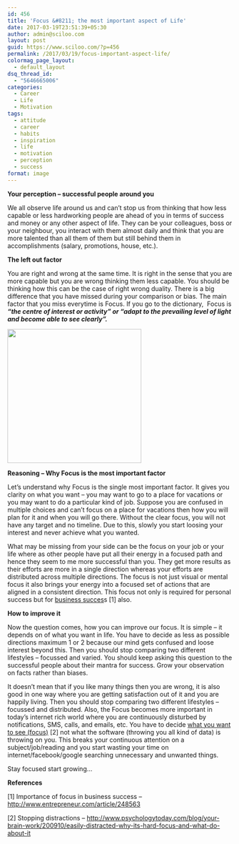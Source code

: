 ```yaml
---
id: 456
title: 'Focus &#8211; the most important aspect of Life'
date: 2017-03-19T23:51:39+05:30
author: admin@sciloo.com
layout: post
guid: https://www.sciloo.com/?p=456
permalink: /2017/03/19/focus-important-aspect-life/
colormag_page_layout:
  - default_layout
dsq_thread_id:
  - "5646665006"
categories:
  - Career
  - Life
  - Motivation
tags:
  - attitude
  - career
  - habits
  - inspiration
  - life
  - motivation
  - perception
  - success
format: image
---
```

**Your perception &#8211; successful people around you**

We all observe life around us and can&#8217;t stop us from thinking that how less capable or less hardworking people are ahead of you in terms of success and money or any other aspect of life. They can be your colleagues, boss or your neighbour, you interact with them almost daily and think that you are more talented than all them of them but still behind them in accomplishments (salary, promotions, house, etc.).

**The left out factor**

You are right and wrong at the same time. It is right in the sense that you are more capable but you are wrong thinking them less capable. You should be thinking how this can be the case of right wrong duality. There is a big difference that you have missed during your comparison or bias. The main factor that you miss everytime is Focus. If you go to the dictionary,  Focus is _**&#8220;the centre of interest or activity&#8221; or &#8220;adapt to the prevailing level of light and become able to see clearly&#8221;.**_

<img loading="lazy" class="alignleft size-medium wp-image-461" src="http://www.sciloo.com/wp-content/uploads/2017/03/BLFocus-300x300.jpg" alt="" width="300" height="300" /> 

**Reasoning &#8211; Why Focus is the most important factor**

Let&#8217;s understand why Focus is the single most important factor. It gives you clarity on what you want &#8211; you may want to go to a place for vacations or you may want to do a particular kind of job. Suppose you are confused in multiple choices and can&#8217;t focus on a place for vacations then how you will plan for it and when you will go there. Without the clear focus, you will not have any target and no timeline. Due to this, slowly you start loosing your interest and never achieve what you wanted.

What may be missing from your side can be the focus on your job or your life where as other people have put all their energy in a focused path and hence they seem to me more successful than you. They get more results as their efforts are more in a single direction whereas your efforts are distributed across multiple directions. The focus is not just visual or mental focus it also brings your energy into a focused set of actions that are aligned in a consistent direction. This focus not only is required for personal success but for [business succes](http://www.entrepreneur.com/article/248563)s [1] also.

**How to improve it**

Now the question comes, how you can improve our focus. It is simple &#8211; it depends on of what you want in life. You have to decide as less as possible directions maximum 1 or 2 because our mind gets confused and loose interest beyond this. Then you should stop comparing two different lifestyles &#8211; focussed and varied. You should keep asking this question to the successful people about their mantra for success. Grow your observation on facts rather than biases.

It doesn&#8217;t mean that if you like many things then you are wrong, it is also good in one way where you are getting satisfaction out of it and you are happily living. Then you should stop comparing two different lifestyles &#8211; focussed and distributed. Also, the Focus becomes more important in today&#8217;s internet rich world where you are continuously disturbed by notifications, SMS, calls, and emails, etc. You have to decide [what you want to see (focus)](http://www.psychologytoday.com/blog/your-brain-work/200910/easily-distracted-why-its-hard-focus-and-what-do-about-it) [2] not what the software (throwing you all kind of data) is throwing on you. This breaks your continuous attention on a subject/job/reading and you start wasting your time on internet/facebook/google searching unnecessary and unwanted things.

Stay focused start growing&#8230;

**References**

[1] Importance of focus in business success &#8211; http://www.entrepreneur.com/article/248563

[2] Stopping distractions &#8211; http://www.psychologytoday.com/blog/your-brain-work/200910/easily-distracted-why-its-hard-focus-and-what-do-about-it